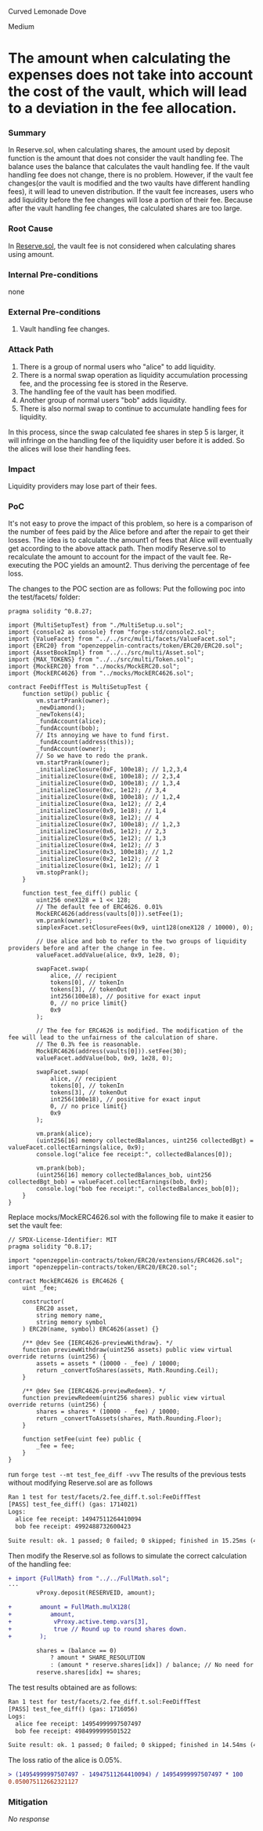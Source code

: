 Curved Lemonade Dove

Medium

# The amount when calculating the expenses does not take into account the cost of the vault, which will lead to a deviation in the fee allocation.

### Summary

In Reserve.sol, when calculating shares, the amount used by deposit function is the amount that does not consider the vault handling fee. The balance uses the balance that calculates the vault handling fee. If the vault handling fee does not change, there is no problem. However, if the vault fee changes(or the vault is modified and the two vaults have different handling fees), it will lead to uneven distribution. If the vault fee increases, users who add liquidity before the fee changes will lose a portion of their fee. Because after the vault handling fee changes, the calculated shares are too large.

### Root Cause

In [Reserve.sol](https://github.com/sherlock-audit/2025-04-burve/blob/44cba36e2a0c3cd7b6999459bf7746db92f8cc0a/Burve/src/multi/vertex/Reserve.sol#L44-L46), the vault fee is not considered when calculating shares using amount.

### Internal Pre-conditions

none

### External Pre-conditions

1. Vault handling fee changes.

### Attack Path

1. There is a group of normal users who "alice" to add liquidity.
2. There is a normal swap operation as liquidity accumulation processing fee, and the processing fee is stored in the Reserve.
3. The handling fee of the vault has been modified.
4. Another group of normal users "bob" adds liquidity.
5. There is also normal swap to continue to accumulate handling fees for liquidity.

In this process, since the swap calculated fee shares in step 5 is larger, it will infringe on the handling fee of the liquidity user before it is added. So the alices will lose their handling fees.

### Impact

Liquidity providers may lose part of their fees.

### PoC

It's not easy to prove the impact of this problem, so here is a comparison of the number of fees paid by the Alice before and after the repair to get their losses.
The idea is to calculate the amount1 of fees that Alice will eventually get according to the above attack path. Then modify Reserve.sol to recalculate the amount to account for the impact of the vault fee. Re-executing the POC yields an amount2. Thus deriving the percentage of fee loss.

The changes to the POC section are as follows:
Put the following poc into the test/facets/ folder:
```solidity
pragma solidity ^0.8.27;

import {MultiSetupTest} from "./MultiSetup.u.sol";
import {console2 as console} from "forge-std/console2.sol";
import {ValueFacet} from "../../src/multi/facets/ValueFacet.sol";
import {ERC20} from "openzeppelin-contracts/token/ERC20/ERC20.sol";
import {AssetBookImpl} from "../../src/multi/Asset.sol";
import {MAX_TOKENS} from "../../src/multi/Token.sol";
import {MockERC20} from "../mocks/MockERC20.sol";
import {MockERC4626} from "../mocks/MockERC4626.sol";

contract FeeDiffTest is MultiSetupTest {
    function setUp() public {
        vm.startPrank(owner);
        _newDiamond();
        _newTokens(4);
        _fundAccount(alice);
        _fundAccount(bob);
        // Its annoying we have to fund first.
        _fundAccount(address(this));
        _fundAccount(owner);
        // So we have to redo the prank.
        vm.startPrank(owner);
        _initializeClosure(0xF, 100e18); // 1,2,3,4
        _initializeClosure(0xE, 100e18); // 2,3,4
        _initializeClosure(0xD, 100e18); // 1,3,4
        _initializeClosure(0xc, 1e12); // 3,4
        _initializeClosure(0xB, 100e18); // 1,2,4
        _initializeClosure(0xa, 1e12); // 2,4
        _initializeClosure(0x9, 1e18); // 1,4
        _initializeClosure(0x8, 1e12); // 4
        _initializeClosure(0x7, 100e18); // 1,2,3
        _initializeClosure(0x6, 1e12); // 2,3
        _initializeClosure(0x5, 1e12); // 1,3
        _initializeClosure(0x4, 1e12); // 3
        _initializeClosure(0x3, 100e18); // 1,2
        _initializeClosure(0x2, 1e12); // 2
        _initializeClosure(0x1, 1e12); // 1
        vm.stopPrank();
    }

    function test_fee_diff() public {
        uint256 oneX128 = 1 << 128;
        // The default fee of ERC4626. 0.01%
        MockERC4626(address(vaults[0])).setFee(1);
        vm.prank(owner);
        simplexFacet.setClosureFees(0x9, uint128(oneX128 / 10000), 0);

        // Use alice and bob to refer to the two groups of liquidity providers before and after the change in fee.
        valueFacet.addValue(alice, 0x9, 1e28, 0);

        swapFacet.swap(
            alice, // recipient
            tokens[0], // tokenIn
            tokens[3], // tokenOut
            int256(100e18), // positive for exact input
            0, // no price limit{}
            0x9
        );

        // The fee for ERC4626 is modified. The modification of the fee will lead to the unfairness of the calculation of share.
        // The 0.3% fee is reasonable.
        MockERC4626(address(vaults[0])).setFee(30);
        valueFacet.addValue(bob, 0x9, 1e28, 0);

        swapFacet.swap(
            alice, // recipient
            tokens[0], // tokenIn
            tokens[3], // tokenOut
            int256(100e18), // positive for exact input
            0, // no price limit{}
            0x9
        );

        vm.prank(alice);
        (uint256[16] memory collectedBalances, uint256 collectedBgt) = valueFacet.collectEarnings(alice, 0x9);
        console.log("alice fee receipt:", collectedBalances[0]);

        vm.prank(bob);
        (uint256[16] memory collectedBalances_bob, uint256 collectedBgt_bob) = valueFacet.collectEarnings(bob, 0x9);
        console.log("bob fee receipt:", collectedBalances_bob[0]);
    }
}
```

Replace mocks/MockERC4626.sol with the following file to make it easier to set the vault fee:
```solidity
// SPDX-License-Identifier: MIT
pragma solidity ^0.8.17;

import "openzeppelin-contracts/token/ERC20/extensions/ERC4626.sol";
import "openzeppelin-contracts/token/ERC20/ERC20.sol";

contract MockERC4626 is ERC4626 {
    uint _fee;

    constructor(
        ERC20 asset,
        string memory name,
        string memory symbol
    ) ERC20(name, symbol) ERC4626(asset) {}

    /** @dev See {IERC4626-previewWithdraw}. */
    function previewWithdraw(uint256 assets) public view virtual override returns (uint256) {
        assets = assets * (10000 - _fee) / 10000;
        return _convertToShares(assets, Math.Rounding.Ceil);
    }

    /** @dev See {IERC4626-previewRedeem}. */
    function previewRedeem(uint256 shares) public view virtual override returns (uint256) {
        shares = shares * (10000 - _fee) / 10000;
        return _convertToAssets(shares, Math.Rounding.Floor);
    }

    function setFee(uint fee) public {
        _fee = fee;
    }
}
```

run `forge test --mt test_fee_diff -vvv`
The results of the previous tests without modifying Reserve.sol are as follows
```diff
Ran 1 test for test/facets/2.fee_diff.t.sol:FeeDiffTest
[PASS] test_fee_diff() (gas: 1714021)
Logs:
  alice fee receipt: 14947511264410094
  bob fee receipt: 4992488732600423

Suite result: ok. 1 passed; 0 failed; 0 skipped; finished in 15.25ms (4.69ms CPU time)
```

Then modify the Reserve.sol as follows to simulate the correct calculation of the handling fee:
```diff
+ import {FullMath} from "../../FullMath.sol";
···
        vProxy.deposit(RESERVEID, amount);

+        amount = FullMath.mulX128(
+           amount,
+            vProxy.active.temp.vars[3],
+            true // Round up to round shares down.
+        );

        shares = (balance == 0)
            ? amount * SHARE_RESOLUTION
            : (amount * reserve.shares[idx]) / balance; // No need for mulDiv.
        reserve.shares[idx] += shares;
```

The test results obtained are as follows:
```diff
Ran 1 test for test/facets/2.fee_diff.t.sol:FeeDiffTest
[PASS] test_fee_diff() (gas: 1716056)
Logs:
  alice fee receipt: 14954999997507497
  bob fee receipt: 4984999999501522

Suite result: ok. 1 passed; 0 failed; 0 skipped; finished in 14.54ms (4.72ms CPU time)
```

The loss ratio of the alice is 0.05%.
```diff
> (14954999997507497 - 14947511264410094) / 14954999997507497 * 100
0.050075112662321127
```

### Mitigation

_No response_